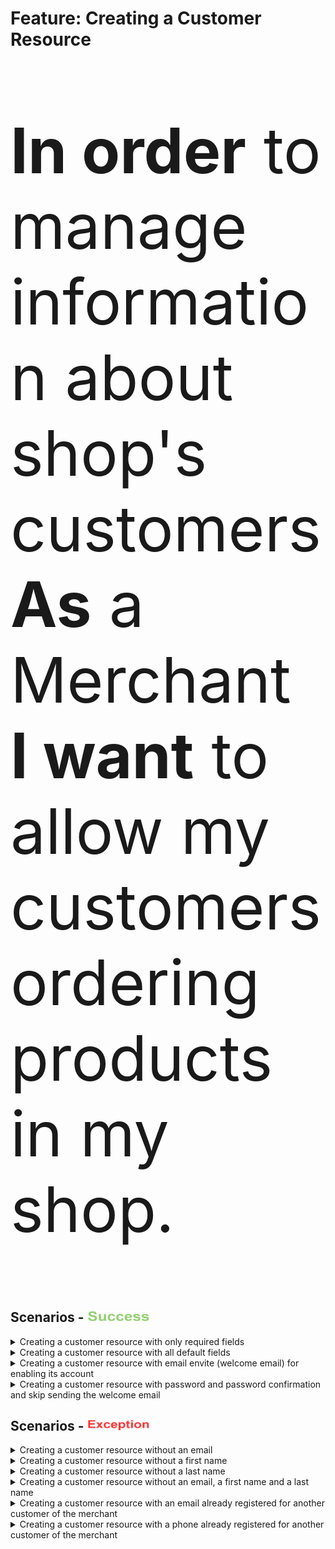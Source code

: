 <div class="container">
  <h1>Feature: Creating a Customer Resource</h1>
  <div class="panel panel-default">    
    <div class="panel-body"><p style="font-size:100px"><b>In order</b> to manage information about shop's customers<br><b>As</b> a Merchant<br><b>I want</b> to allow my customers ordering products in my shop.</p></div>    
  </div>
</div>

## Scenarios - <img src="success_icon.png" width="100" height="18">

<details>
  <summary>Creating a customer resource with only required fields</summary><br>
  <b>Given</b> There is no customer with <code>email</code> <b><i>robert.smith@example.com</i></b> for the merchant<br>
  <b>And</b> There is no customer with <code>phone</code> <b><i>6135551212</i></b> for the merchant<br>
  <b>And</b> I inform the <code>email</code> <i><b>"robert.smith@example.com"</b></i><br>
  <b>And</b> I inform the <code>first name</code> <b><i>"Robert"</i></b><br>
  <b>And</b> I inform the <code>last name</code> <b><i>"Smith"</i></b><br>
  <b>When</b> I create a customer resource<br>
  <b>Then</b> The system should put the customer account as disabled (<code>state = disabled</code>)<br>
  <b>And</b> The system should return a success message confirming customer resource creation<br>
</details>

<details>
  <summary>Creating a customer resource with all default fields</summary><br>
  <b>Given</b> There is no customer with <code>email</code> <b><i>robert.smith@example.com</i></b> for the merchant<br>
  <b>And</b> There is no customer with <code>phone</code> <b><i>6135551212</i></b> for the merchant<br>
  <b>And</b> I inform the <code>email</code> <i><b>"robert.smith@example.com"</b></i><br>
  <b>And</b> I inform the <code>first name</code> <b><i>"Robert"</i></b><br>
  <b>And</b> I inform the <code>last name</code> <b><i>"Smith"</i></b><br>
  <b>And</b> I inform all other fields with <code>default values</code> according to <i><b>OpenAPI Contract</b></i><br>	
  <b>When</b> I create a customer resource<br>
  <b>Then</b> The system should put the customer account as disabled (<code>state = disabled</code>)<br>
  <b>And</b> The system should return a success message confirming customer resource creation<br>
</details>

<details>
  <summary>Creating a customer resource with email envite (welcome email) for enabling its account</summary><br>
  <b>Given</b> There is no customer with <code>email</code> <b><i>robert.smith@example.com</i></b> for the merchant<br>
  <b>And</b> There is no customer with <code>phone</code> <b><i>6135551212</i></b> for the merchant<br>
  <b>And</b> I inform the <code>email</code> <i><b>"robert.smith@example.com"</b></i><br>
  <b>And</b> I inform the <code>first name</code> <b><i>"Robert"</i></b><br>
  <b>And</b> I inform the <code>last name</code> <b><i>"Smith"</i></b><br>
  <b>And</b> I inform <code>send_email_invite</code> field with <b><i>"true"</i></b><br>
  <b>And</b> I inform all other fields with <code>default values</code> according to <i><b>OpenAPI Contract</b></i><br>  
  <b>When</b> I create a customer resource<br>
  <b>Then</b> The system should put the customer account as invited (<code>state = invited</code>)<br>
  <b>And</b> The system should return a success message confirming customer resource creation<br>
</details>

<details>
  <summary>Creating a customer resource with password and password confirmation and skip sending the welcome email</summary><br>
  <b>Given</b> There is no customer with <code>email</code> <b><i>robert.smith@example.com</i></b> for the merchant<br>
  <b>And</b> There is no customer with <code>phone</code> <b><i>6135551212</i></b> for the merchant<br>
  <b>And</b> I inform the <code>email</code> <i><b>"robert.smith@example.com"</b></i><br>
  <b>And</b> I inform the <code>first name</code> <b><i>"Robert"</i></b><br>
  <b>And</b> I inform the <code>last name</code> <b><i>"Smith"</i></b><br>	
  <b>And</b> I inform <code>password</code> field with <b><i>"newpass"</i></b><br>
  <b>And</b> I inform <code>password_confirmation</code> field with <b><i>"newpass"</i></b><br>
  <b>And</b> I inform all other fields with <code>default values</code> according to <i><b>OpenAPI Contract</b></i><br>
  <b>When</b> I create a customer resource<br>  
  <b>Then</b> The system should put the customer account as enabled (<code>state = enabled</code>)<br>
  <b>And</b> The system should not store the <code>password</code> in plaintext<br>
  <b>And</b> The system should return a success message confirming customer resource creation<br>
</details>

## Scenarios - <img src="exception_icon.png" width="100" height="18">

<details>
  <summary>Creating a customer resource without an email</summary><br>
    <b>Given</b> There is no customer with <code>email</code> <b><i>robert.smith@example.com</i></b> for the merchant<br>
    <b>And</b> There is no customer with <code>phone</code> <b><i>6135551212</i></b> for the merchant<br>
    <b>And</b> I do not inform an <code>email</code><br>
    <b>And</b> I inform the <code>first name</code> <b><i>"Robert"</i></b><br>
    <b>And</b> I inform the <code>last name</code> <b><i>"Smith"</i></b><br>
    <b>When</b> I create a customer resource<br>
    <b>Then</b> The system should not create the customer resource<br>
    <b>And</b> The system should return a message <code>email is required</code> as error message<br>
</details>

<details>
  <summary>Creating a customer resource without a first name</summary><br>
    <b>Given</b> There is no customer with <code>email</code> <b><i>robert.smith@example.com</i></b> for the merchant<br>
    <b>And</b> There is no customer with <code>phone</code> <b><i>6135551212</i></b> for the merchant<br>
    <b>And</b> I inform the <code>email</code> <b><i>"robert.smith@example.com"</i></b><br>
    <b>And</b> I do not inform a <code>first name</code><br>
    <b>And</b> I inform the <code>last name</code> <b><i>"Smith"</i></b><br>
    <b>When</b> I create a customer resource<br>
    <b>Then</b> The system should not create the customer resource<br>
    <b>And</b> The system should return a message <code>first name is required</code> as error message<br>
</details>

<details>
  <summary>Creating a customer resource without a last name</summary><br>
    <b>Given</b> There is no customer with <code>email</code> <b><i>robert.smith@example.com</i></b> for the merchant<br>
    <b>And</b> There is no customer with <code>phone</code> <b><i>6135551212</i></b> for the merchant<br>
    <b>And</b> I inform the <code>email</code> <b><i>"robert.smith@example.com"</i></b><br>    
    <b>And</b> I inform the <code>first name</code> <b><i>"Robert"</i></b><br>
    <b>And</b> I do not inform a <code>last name</code><br>
    <b>When</b> I create a customer resource<br>
    <b>Then</b> The system should not create the customer resource<br>
    <b>And</b> The system should return a message <code>last name is required</code> as error message<br>
</details>

<details>
  <summary>Creating a customer resource without an email, a first name and a last name</summary><br>
    <b>Given</b> There is no customer with <code>email</code> <b><i>robert.smith@example.com</i></b> for the merchant<br>
    <b>And</b> There is no customer with <code>phone</code> <b><i>6135551212</i></b> for the merchant<br>
    <b>And</b> I do not inform an <code>email</code><br>    
    <b>And</b> I do not inform a <code>first name</code><br>
    <b>And</b> I do not inform a <code>last name</code><br>
    <b>When</b> I create a customer resource<br>
    <b>Then</b> The system should not create the customer resource<br>
    <b>And</b> The system should return messages <code>email is required</code>, <code>first name is required</code>, <code>last name is required</code> as error message<br>
</details>

<details>
  <summary>Creating a customer resource with an email already registered for another customer of the merchant</summary><br>
    <b>Given</b> There is a customer with <code>email</code> <b><i>robert.smith@example.com</i></b> already registered for the merchant<br>
    <b>And</b> There is no customer with <code>phone</code> <b><i>6135551212</i></b> for the merchant<br>
    <b>And</b> I inform the <code>email</code> <b><i>"robert.smith@example.com"</i></b><br>    
    <b>And</b> I inform the <code>first name</code> <b><i>"Robert"</i></b><br>
    <b>And</b> I inform the <code>last name</code> <b><i>"Smith"</i></b><br>
    <b>When</b> I create a customer resource<br>
    <b>Then</b> The system should not create the customer resource<br>
    <b>And</b> The system should return a generic message <code>The customer can't be created</code> as error message<br>
</details>

<details>
  <summary>Creating a customer resource with a phone already registered for another customer of the merchant</summary><br>
    <b>Given</b> There is no customer with <code>email</code> <b><i>robert.smith@example.com</i></b> for the merchant<br>
    <b>And</b> There is a customer with <code>phone</code> <b><i>6135551212</i></b> already registered for the merchant<br>
    <b>And</b> I inform the <code>email</code> <b><i>"robert.smith@example.com"</i></b><br>    
    <b>And</b> I inform the <code>first name</code> <b><i>"Robert"</i></b><br>
    <b>And</b> I inform the <code>last name</code> <b><i>"Smith"</i></b><br>
    <b>And</b> I inform the <code>phone</code> <b><i>"6135551212"</i></b><br>
    <b>When</b> I create a customer resource<br>
    <b>Then</b> The system should not create the customer resource<br>
    <b>And</b> The system should return a generic message <code>The customer can't be created</code> as error message<br>
</details>
